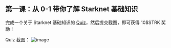 ## 第一课：从 0-1 带你了解 Starknet 基础知识

完成一个关于 Starknet 基础知识的 [Quiz](https://openbuild.xyz/quiz/2025041601)，然后提交截图，即可获得 10\$STRK 奖励！

Quiz 截图： 
![image](https://github.com/user-attachments/assets/9a1f82c8-8a2a-4276-9112-b577d7f5e0cc)
